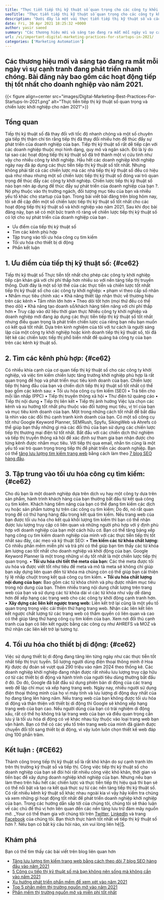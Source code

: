 ```yaml
---
title: "Thực tiễn tiếp thị kỹ thuật số quan trọng cho các công ty khởi nghiệp vào năm 2021" 
seoTitle: "Thực tiễn tiếp thị kỹ thuật số quan trọng cho các công ty khởi nghiệp vào năm 2021" 
description: "Dưới đây là một vài thực tiễn tiếp thị kỹ thuật số và các chiến lược tiếp thị kỹ thuật số tốt nhất cho các công ty khởi nghiệp và xu hướng kinh doanh mà chúng ta sẽ thấy vào năm 2021." 
date: Fri, 30 Apr 2021 18:25:32 +0000
author: yasir saeed
summary: "Các thương hiệu mới và sáng tạo đang ra mắt mỗi ngày vì sự cạnh tranh đang phát triển nhanh chóng. Bài đăng này bao gồm các hoạt động tiếp thị tốt nhất cho doanh nghiệp vào năm 2021." 
url: /vi/important-digital-marketing-practices-for-startups-in-2021/
categories: ['Marketing Automation']
---
```


## Các thương hiệu mới và sáng tạo đang ra mắt mỗi ngày vì sự cạnh tranh đang phát triển nhanh chóng. Bài đăng này bao gồm các hoạt động tiếp thị tốt nhất cho doanh nghiệp vào năm 2021.

{{< figure align=center src="images/Digital-Marketing-Best-Practices-For-Startups-In-2021.png" alt="Thực tiễn tiếp thị kỹ thuật số quan trọng và chiến lược khởi nghiệp cho năm 2021">}}


## **Tổng quan**
Tiếp thị kỹ thuật số đã thay đổi với tốc độ nhanh chóng và một số chuyên gia tiếp thị thậm chí tin rằng tiếp thị đã thay đổi nhiều hơn để thúc đẩy sự phát triển của doanh nghiệp của bạn. Tiếp thị kỹ thuật số rất dễ tiếp cận với các doanh nghiệp thuộc mọi hình dạng, quy mô và ngân sách. Đó là lý do tại sao các hoạt động tiếp thị kỹ thuật số đã trở thành một vị cứu tinh như vậy cho nhiều công ty khởi nghiệp.
Hầu hết các doanh nghiệp khởi nghiệp ngày nay đã áp dụng các thực tiễn tiếp thị kỹ thuật số tốt nhất. Nhưng không phải tất cả các chiến lược mà các nhà tiếp thị kỹ thuật số đều có hiệu quả như nhau nhưng một số chiến lược tiếp thị kỹ thuật số đóng vai trò quan trọng để thúc đẩy các công ty khởi nghiệp. Chiến lược tiếp thị kỹ thuật số nào bạn nên áp dụng để thúc đẩy sự phát triển của doanh nghiệp của bạn ?. Nó phụ thuộc vào thị trường ngách, đối tượng mục tiêu của bạn và nhiều yếu tố khác cho startup của bạn.
Trong bài viết bài đăng trên blog hôm nay, tôi sẽ đề cập đến một số chiến lược tiếp thị kỹ thuật số tốt nhất cho các hoạt động tiếp thị kỹ thuật số và khởi nghiệp vào năm 2021. Sau khi đọc bài đăng này, bạn sẽ có một bức tranh rõ ràng về chiến lược tiếp thị kỹ thuật số có lợi cho sự phát triển của doanh nghiệp của bạn .
  * Ưu điểm của tiếp thị kỹ thuật số
  * Tìm các kênh phù hợp
  * Tập trung vào tối ưu hóa công cụ tìm kiếm
  * Tối ưu hóa cho thiết bị di động
  * Phần kết luận

## 1. **Ưu điểm của tiếp thị kỹ thuật số:** {#ce62}
Tiếp thị kỹ thuật số Thực tiễn tốt nhất cho phép các công ty khởi nghiệp tiếp cận khán giả với chi phí thấp hơn nhiều so với nền tảng tiếp thị truyền thống. Dưới đây là một số lợi thế của các thực tiễn và chiến lược tốt nhất tiếp thị kỹ thuật số cho các công ty khởi nghiệp:
• phạm vi theo cấp số nhân
• Nhắm mục tiêu chính xác
• Khả năng thiết lập nhận thức về thương hiệu trên các kênh
• Tầm nhìn lớn hơn
• Theo dõi tốt hơn (mọi thứ đều có thể theo dõi)
• Khả năng tạo doanh số/khách hàng tiềm năng với chi phí thấp hơn
• Truy cập vào dữ liệu thời gian thực
Nhiều công ty khởi nghiệp và doanh nghiệp mới đang áp dụng các thực tiễn tiếp thị kỹ thuật số tốt nhất nhưng điều quan trọng là phát triển chiến lược của riêng bạn nếu bạn muốn có kết quả tốt nhất. Dựa trên kinh nghiệm của tôi với tư cách là người sáng lập của một công ty khởi nghiệp hoặc kinh doanh tiếp thị kỹ thuật số, tôi đã liệt kê các chiến lược tiếp thị phổ biến nhất để quảng bá công ty của bạn trên các kênh kỹ thuật số.

## 2. **Tìm các kênh phù hợp:** {#ce62}
Có nhiều khía cạnh của cơ quan tiếp thị kỹ thuật số cho các công ty khởi nghiệp, và việc tìm kiếm chiến lược tăng trưởng khởi nghiệp phù hợp là rất quan trọng để họp và phát triển mục tiêu kinh doanh của bạn. Chiến lược tiếp thị hàng đầu của bạn và chiến dịch tiếp thị kỹ thuật số tốt nhất có thể bao gồm các kênh sau:
• Tối ưu hóa công cụ tìm kiếm (SEO)
• Trả tiền cho mỗi lần nhấp (PPC)
• Tiếp thị truyền thông xã hội
• Thư điện tử quảng cáo
• Tiếp thị nội dung
• Tiếp thị liên kết
• Tiếp thị ảnh hưởng
Việc lựa chọn các kênh và xu hướng tốt nhất phụ thuộc vào đối tượng mục tiêu, vị trí của bạn và mục tiêu kinh doanh của bạn.
Một trong những cách tốt nhất để bắt đầu là nhìn vào các đối thủ cạnh tranh kinh doanh của bạn. Có một số công cụ tốt như Google Keyword Planner, SEMRush, Spyfu, SikingWeb và Ahrefs có thể giúp bạn thấy những gì mà các đối thủ của bạn sử dụng các chiến lược tiếp thị thương mại điện tử tốt nhất. Bắt đầu với các chiến dịch thử nghiệm và tiếp thị truyền thông xã hội để xác định sự tham gia bạn nhận được cho từng kênh được nhắm mục tiêu. Với tiếp thị qua email, nhắn tin cũng là một yếu tố vai trò quan trọng trong tiếp thị để phát triển các doanh nghiệp. Bạn có thể [tăng lưu lượng tìm kiếm trang web][1] bằng cách làm theo [7 blog SEO hàng đầu][1].

## 3. **Tập trung vào tối ưu hóa công cụ tìm kiếm:** {#ce62}
Cho dù bạn là một doanh nghiệp dựa trên dịch vụ hay một công ty dựa trên sản phẩm, hành trình khách hàng của bạn thường bắt đầu từ kết quả công cụ tìm kiếm. Khách hàng tiềm năng của bạn có thể đang tìm kiếm các dịch vụ hoặc sản phẩm tương tự trên các công cụ tìm kiếm; Do đó, nó rất quan trọng để có thứ hạng hàng đầu trong kết quả tìm kiếm. Nếu trang web của bạn được tối ưu hóa cho kết quả khối lượng tìm kiếm thì bạn có thể nhận được lưu lượng truy cập có liên quan và những người phù hợp với ý định phù hợp với doanh nghiệp của bạn một cách hữu cơ.
Bạn có thể tăng bảng xếp hạng công cụ tìm kiếm doanh nghiệp của mình với các thực tiễn tiếp thị tốt nhất sau đây, các mẹo và kỹ thuật SEO:
• **Tìm kiếm các từ khóa chất lượng:**  Có nhiều phần mềm miễn phí và trả phí có thể giúp bạn tìm thấy các từ khóa âm lượng cao tốt nhất cho doanh nghiệp và khởi động của bạn. Google Keyword Planner là một trong những ví dụ tốt nhất là một chiến lược tiếp thị quan trọng.
• **Tối ưu hóa chi tiết thẻ meta của bạn:**  Các thẻ meta được tối ưu hóa và được viết tốt như tiêu đề meta và mô tả meta sẽ không chỉ giúp bạn xây dựng liên quan đến từ khóa mà chúng còn có thể giúp bạn cải thiện tỷ lệ nhấp chuột trong kết quả công cụ tìm kiếm.
• **Tối ưu hóa chất lượng nội dung của bạn:**  Bao gồm các từ khóa chính và phụ được nhắm mục tiêu trong nội dung của bạn. Thêm nhiều trang nội dung chất lượng trên trang web của bạn và sử dụng các từ khóa dài vì các từ khóa như vậy dễ dàng hơn để xếp hạng các trang web cho các công ty khởi động cạnh tranh hơn.
• **Xây dựng các liên kết ngược trang web:**  Liên kết trở lại cũng là một yếu tố quan trọng trong việc cải thiện thứ hạng trang web. Nhận các liên kết liên kết ngược chất lượng từ các trang web có thẩm quyền có liên quan và cao có thể giúp tăng thứ hạng công cụ tìm kiếm của bạn. Xem nơi đối thủ cạnh tranh của bạn có liên kết ngược bằng các công cụ như AHREFS và MOZ và thử nhận các liên kết trở lại tương tự.

## 4. **Tối ưu hóa cho thiết bị di động:** {#ce62}
Việc sử dụng thiết bị di động đang tăng lên từng ngày như các thực tiễn tốt nhất tiếp thị trực tuyến. Số lượng người dùng điện thoại thông minh ở Hoa Kỳ được dự đoán sẽ vượt quá 290 triệu vào năm 2024 theo thống kê. Các doanh nghiệp khởi nghiệp đang nhận được rất nhiều lưu lượng truy cập hữu cơ từ các thiết bị di động và hành trình của người tiêu dùng thường bắt đầu ở đó. Do đó, Google đã bắt đầu sử dụng phiên bản di động của các trang web để lập chỉ mục và xếp hạng trang web.
Ngày nay, nhiều người sử dụng điện thoại thông minh của họ vì máy tính và lưu lượng di động duy nhất của họ đang tăng lên hàng năm. Nếu trang web của bạn không được tối ưu hóa di động và thân thiện với thiết bị di động thì Google sẽ không xếp hạng trang web của bạn cao. Nếu người dùng của bạn có trải nghiệm di động xấu, rất có thể họ không trả lại trang web của bạn và điều quan trọng cần lưu ý là tối ưu hóa di động có vẻ khác nhau tùy thuộc vào loại trang web bạn vận hành. Bạn có thể có các yếu tố trên trang web của mình đã giành được chuyển đổi tốt sang thiết bị di động, vì vậy luôn luôn chọn thiết kế web đáp ứng 100 phần trăm.

## **Kết luận** :   {#CE62}
Thành công trong tiếp thị kỹ thuật số là rất khó khăn do sự cạnh tranh lớn trên thị trường kỹ thuật số và tiếp thị. Công việc tiếp thị kỹ thuật số cho doanh nghiệp của bạn sẽ đòi hỏi rất nhiều công việc khó khăn, thời gian và tiền bạc để xây dựng doanh nghiệp khởi nghiệp của bạn. Nhưng nếu bạn làm theo trên hầu hết các chiến lược và thực tiễn tiếp thị hiệu quả thì bạn sẽ có thể nổi bật và tạo ra kết quả thực sự từ các nền tảng tiếp thị kỹ thuật số. Có rất nhiều kênh kỹ thuật số khác nhau ngoài kia vì vậy hãy kiểm tra chúng và xem những gì hoạt động tốt nhất để phát triển doanh nghiệp khởi nghiệp của bạn. Trong các hướng dẫn sắp tới của chúng tôi, chúng tôi sẽ thảo luận về các chủ đề thú vị hơn liên quan đến các nền tảng lưu trữ đám mây nguồn mở.
_Your có thể tham gia với chúng tôi trên [Twitter][2], [LinkedIn][3] và trang [Facebook][4] của chúng tôi. Bạn thích thực hành tốt nhất về tiếp thị kỹ thuật số hơn ?. Nếu bạn có bất kỳ câu hỏi nào, xin vui lòng liên hệ][5].

## Khám phá
Bạn có thể tìm thấy các bài viết trên blog liên quan hơn
  * [Tăng lưu lượng tìm kiếm trang web bằng cách theo dõi 7 blog SEO hàng đầu vào năm 2021][1]
  * [5 Công cụ tiếp thị kỹ thuật số mà bạn không nên sống mà không cần vào năm 2021][6]
  * [Xu hướng phát triển phần mềm để xem xét vào năm 2021][7]
  * [Top 5 phần mềm thị trường nguồn mở vào năm 2021][8]
  * [Phần mềm thị trường nguồn mở và miễn phí tốt nhất][9]

  
[1]: https://blog.containerize.com/blogging/increase-website-search-traffic-by-following-top-7-seo-blogs/
[2]: https://twitter.com/containerize_co
[3]: https://www.linkedin.com/company/containerize/
[4]: http://facebook.com/containerize
[5]: mailto:yasir.saeed@aspose.com
[6]: https://blog.containerize.com/2021/01/03/5-digital-marketing-tools-you-shouldn%e2%80%99t-live-without-in-2021/
[7]: https://blog.containerize.com/marketplace/top-5-open-source-marketplace-software-in-2021/
[8]: https://blog.containerize.com/content-management/integrate-mautic-with-joomla-for-marketing-automation/
[9]: https://products.containerize.com/marketplace/
